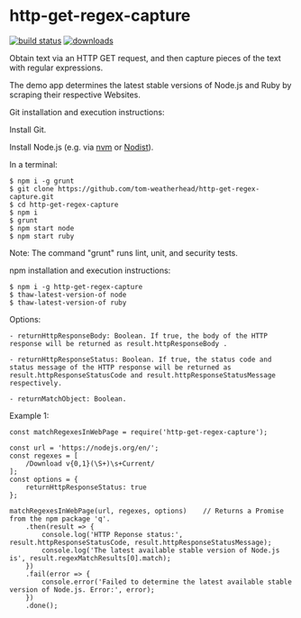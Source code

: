 # http-get-regex-capture

[![build status](https://secure.travis-ci.org/tom-weatherhead/http-get-regex-capture.svg)](http://travis-ci.org/tom-weatherhead/http-get-regex-capture)  [![downloads](https://img.shields.io/npm/dt/http-get-regex-capture.svg)](https://www.npmjs.com/package/http-get-regex-capture)

Obtain text via an HTTP GET request, and then capture pieces of the text with regular expressions.

The demo app determines the latest stable versions of Node.js and Ruby by scraping their respective Websites.

Git installation and execution instructions:

Install Git.

Install Node.js (e.g. via [nvm](https://github.com/creationix/nvm) or [Nodist](https://github.com/marcelklehr/nodist)).

In a terminal:

	$ npm i -g grunt
	$ git clone https://github.com/tom-weatherhead/http-get-regex-capture.git
	$ cd http-get-regex-capture
	$ npm i
	$ grunt
	$ npm start node
	$ npm start ruby

Note: The command "grunt" runs lint, unit, and security tests.

npm installation and execution instructions:

	$ npm i -g http-get-regex-capture
	$ thaw-latest-version-of node
	$ thaw-latest-version-of ruby

Options:

	- returnHttpResponseBody: Boolean. If true, the body of the HTTP response will be returned as result.httpResponseBody .

	- returnHttpResponseStatus: Boolean. If true, the status code and status message of the HTTP response will be returned as result.httpResponseStatusCode and result.httpResponseStatusMessage respectively.

	- returnMatchObject: Boolean.

Example 1:

	const matchRegexesInWebPage = require('http-get-regex-capture');

	const url = 'https://nodejs.org/en/';
	const regexes = [
		/Download v{0,1}(\S+)\s+Current/
	];
	const options = {
		returnHttpResponseStatus: true
	};

	matchRegexesInWebPage(url, regexes, options)	// Returns a Promise from the npm package 'q'.
		.then(result => {
			console.log('HTTP Reponse status:', result.httpResponseStatusCode, result.httpResponseStatusMessage);
			console.log('The latest available stable version of Node.js is', result.regexMatchResults[0].match);
		})
		.fail(error => {
			console.error('Failed to determine the latest available stable version of Node.js. Error:', error);
		})
		.done();
